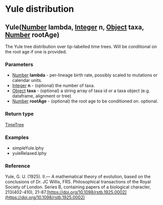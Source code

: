 Yule distribution
=================
Yule([Number](../types/Number.md) **lambda**, [Integer](../types/Integer.md) **n**, [Object](../types/Object.md) **taxa**, [Number](../types/Number.md) **rootAge**)
--------------------------------------------------------------------------------------------------------------------------------------------------------------------

The Yule tree distribution over tip-labelled time trees. Will be conditional on the root age if one is provided.

### Parameters

- [Number](../types/Number.md) **lambda** - per-lineage birth rate, possibly scaled to mutations or calendar units.
- [Integer](../types/Integer.md) **n** - (optional) the number of taxa.
- [Object](../types/Object.md) **taxa** - (optional) a string array of taxa id or a taxa object (e.g. dataframe, alignment or tree)
- [Number](../types/Number.md) **rootAge** - (optional) the root age to be conditioned on. optional.

### Return type

[TimeTree](../types/TimeTree.md)


### Examples

- simpleYule.lphy
- yuleRelaxed.lphy

### Reference

Yule, G. U. (1925). II.— A mathematical theory of evolution, based on the conclusions of Dr. JC Willis, FRS. Philosophical transactions of the Royal Society of London. Series B, containing papers of a biological character, 213(402-410), 21-87.[https://doi.org/10.1098/rstb.1925.0002](https://doi.org/10.1098/rstb.1925.0002)

